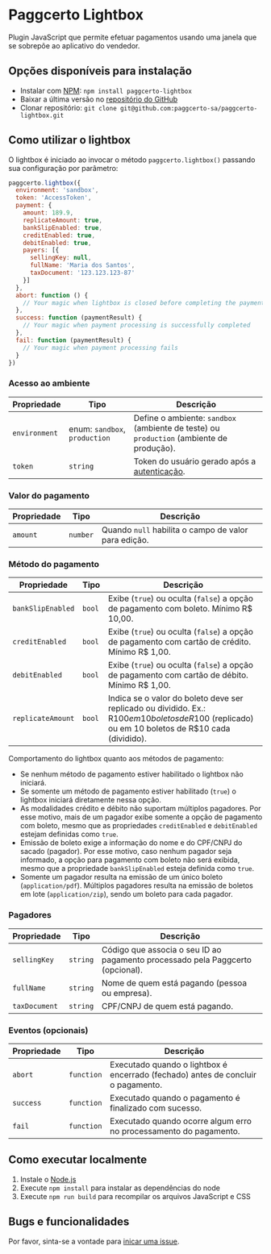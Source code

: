 # Paggcerto Lightbox
Plugin JavaScript que permite efetuar pagamentos usando uma janela que se sobrepõe ao aplicativo do vendedor.

## Opções disponíveis para instalação

- Instalar com [NPM](https://www.npmjs.com/): `npm install paggcerto-lightbox`
- Baixar a última versão no [repositório do GitHub](https://github.com/paggcerto-sa/paggcerto-lightbox/releases/)
- Clonar repositório: `git clone git@github.com:paggcerto-sa/paggcerto-lightbox.git`

## Como utilizar o lightbox

O lightbox é iniciado ao invocar o método `paggcerto.lightbox()` passando sua configuração por parâmetro:

```js
paggcerto.lightbox({
  environment: 'sandbox',
  token: 'AccessToken',
  payment: {
    amount: 189.9,
    replicateAmount: true,
    bankSlipEnabled: true,
    creditEnabled: true,
    debitEnabled: true,
    payers: [{
      sellingKey: null,
      fullName: 'Maria dos Santos',
      taxDocument: '123.123.123-87'
    }]
  },
  abort: function () {
    // Your magic when lightbox is closed before completing the payment
  },
  success: function (paymentResult) {
    // Your magic when payment processing is successfully completed
  },
  fail: function (paymentResult) {
    // Your magic when payment processing fails
  }
})
```

### Acesso ao ambiente

| Propriedade   | Tipo                             | Descrição                                                                                 |
| ------------- | -------------------------------- | ----------------------------------------------------------------------------------------- |
| `environment` | enum: `sandbox`, `production`    | Define o ambiente: `sandbox` (ambiente de teste) ou `production` (ambiente de produção).  |
| `token`       | `string`                         | Token do usuário gerado após a [autenticação](https://desenvolvedor.paggcerto.com.br/v2/account/#operation/autenticar-com-credenciais). |

### Valor do pagamento

| Propriedade | Tipo     | Descrição                                            |
| ----------- | -------- | ---------------------------------------------------- |
| `amount`    | `number` | Quando `null` habilita o campo de valor para edição. |

### Método do pagamento

| Propriedade        | Tipo   | Descrição                                                                                                            |
| ------------------ | ------ | ---------------------------------------------------------------------------------------------- |
| `bankSlipEnabled`  | `bool` | Exibe (`true`) ou oculta (`false`) a opção de pagamento com boleto.  Mínimo R$ 10,00.          |
| `creditEnabled`    | `bool` | Exibe (`true`) ou oculta (`false`) a opção de pagamento com cartão de crédito. Mínimo R$ 1,00. |
| `debitEnabled`     | `bool` | Exibe (`true`) ou oculta (`false`) a opção de pagamento com cartão de débito. Mínimo R$ 1,00.  |
| `replicateAmount`  | `bool` | Indica se o valor do boleto deve ser replicado ou dividido. Ex.: R$100 em 10 boletos de R$100 (replicado) ou em 10 boletos de R$10 cada (dividido). |

Comportamento do lightbox quanto aos métodos de pagamento:
- Se nenhum método de pagamento estiver habilitado o lightbox não iniciará.
- Se somente um método de pagamento estiver habilitado (`true`) o lightbox iniciará diretamente nessa opção.
- As modalidades crédito e débito não suportam múltiplos pagadores.
  Por esse motivo, mais de um pagador exibe somente a opção de pagamento com boleto,
  mesmo que as propriedades `creditEnabled` e `debitEnabled` estejam definidas como `true`.
- Emissão de boleto exige a informação do nome e do CPF/CNPJ do sacado (pagador).
  Por esse motivo, caso nenhum pagador seja informado, a opção para pagamento com boleto não será exibida,
  mesmo que a propriedade `bankSlipEnabled` esteja definida como `true`.
- Somente um pagador resulta na emissão de um único boleto (`application/pdf`).
  Múltiplos pagadores resulta na emissão de boletos em lote (`application/zip`), sendo um boleto para cada pagador.

### Pagadores

| Propriedade   | Tipo     | Descrição                                                                      |
| ------------- | -------- | ------------------------------------------------------------------------------ |
| `sellingKey`  | `string` | Código que associa o seu ID ao pagamento processado pela Paggcerto (opcional). |
| `fullName`    | `string` | Nome de quem está pagando (pessoa ou empresa).                                 |
| `taxDocument` | `string` | CPF/CNPJ de quem está pagando.                                                 |

### Eventos (opcionais)

| Propriedade | Tipo       | Descrição                                                                        |
| ----------- | ---------- | -------------------------------------------------------------------------------- |
| `abort`     | `function` | Executado quando o lightbox é encerrado (fechado) antes de concluir o pagamento. |
| `success`   | `function` | Executado quando o pagamento é finalizado com sucesso.                           |
| `fail`      | `function` | Executado quando ocorre algum erro no processamento do pagamento.                |

## Como executar localmente

1. Instale o [Node.js](https://nodejs.org/)
2. Execute `npm install` para instalar as dependências do node
3. Execute `npm run build` para recompilar os arquivos JavaScript e CSS

## Bugs e funcionalidades

Por favor, sinta-se a vontade para [inicar uma issue](https://github.com/paggcerto-sa/paggcerto-lightbox/issues).

